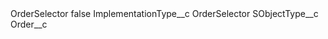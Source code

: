 <?xml version="1.0" encoding="UTF-8"?>
<CustomMetadata xmlns="http://soap.sforce.com/2006/04/metadata" xmlns:xsi="http://www.w3.org/2001/XMLSchema-instance" xmlns:xsd="http://www.w3.org/2001/XMLSchema">
    <label>OrderSelector</label>
    <protected>false</protected>
    <values>
        <field>ImplementationType__c</field>
        <value xsi:type="xsd:string">OrderSelector</value>
    </values>
    <values>
        <field>SObjectType__c</field>
        <value xsi:type="xsd:string">Order__c</value>
    </values>
</CustomMetadata>

